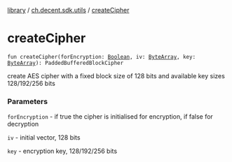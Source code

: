 [library](../index.md) / [ch.decent.sdk.utils](index.md) / [createCipher](./create-cipher.md)

# createCipher

`fun createCipher(forEncryption: `[`Boolean`](https://kotlinlang.org/api/latest/jvm/stdlib/kotlin/-boolean/index.html)`, iv: `[`ByteArray`](https://kotlinlang.org/api/latest/jvm/stdlib/kotlin/-byte-array/index.html)`, key: `[`ByteArray`](https://kotlinlang.org/api/latest/jvm/stdlib/kotlin/-byte-array/index.html)`): PaddedBufferedBlockCipher`

create AES cipher with a fixed block size of 128 bits and available key sizes 128/192/256 bits

### Parameters

`forEncryption` - if true the cipher is initialised for encryption, if false for decryption

`iv` - initial vector, 128 bits

`key` - encryption key, 128/192/256 bits